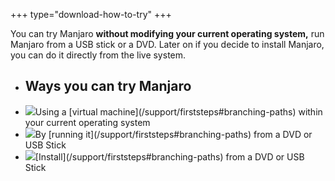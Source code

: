 +++
type="download-how-to-try"
+++

<!--- ## Try it now
--- --->
You can try Manjaro <strong>without modifying your current operating system,</strong> run Manjaro from a USB stick or a DVD. Later on if you decide to install Manjaro, you can do it directly from the live system.
<div class="row">
 <ul class="list-group card col-md-12 offset-xl-1 col-xl-10">
 <li class="list-group-item text-center"><h2>Ways you can try Manjaro</h2></li>
    <li class="list-group-item">
   <img src="/img/try/virtual-machine.svg" class="icon">Using a [virtual machine](/support/firststeps#branching-paths) within your current operating system
   </li>
<li class="list-group-item"> 
 <img src="/img/try/live-boot.svg" class="icon">By [running it](/support/firststeps#branching-paths) from a DVD or USB Stick
  </li>
 <li class="list-group-item">
  <img src="/img/try/virtual-machine.svg" class="icon">[Install](/support/firststeps#branching-paths) from a DVD or USB Stick
 </li>
</ul>
</div>